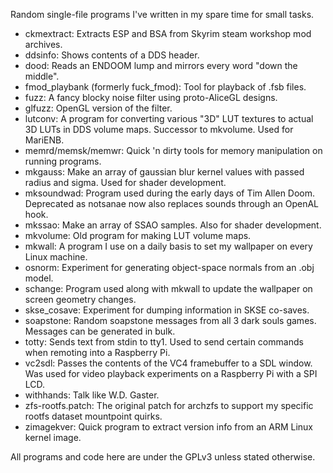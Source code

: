 Random single-file programs I've written in my spare time for small tasks.

* ckmextract: Extracts ESP and BSA from Skyrim steam workshop mod archives.
* ddsinfo: Shows contents of a DDS header.
* dood: Reads an ENDOOM lump and mirrors every word "down the middle".
* fmod\_playbank (formerly fuck\_fmod): Tool for playback of .fsb files.
* fuzz: A fancy blocky noise filter using proto-AliceGL designs.
* glfuzz: OpenGL version of the filter.
* lutconv: A program for converting various "3D" LUT textures to actual 3D LUTs
  in DDS volume maps. Successor to mkvolume. Used for MariENB.
* memrd/memsk/memwr: Quick 'n dirty tools for memory manipulation on running
  programs.
* mkgauss: Make an array of gaussian blur kernel values with passed radius and
  sigma. Used for shader development.
* mksoundwad: Program used during the early days of Tim Allen Doom. Deprecated
  as notsanae now also replaces sounds through an OpenAL hook.
* mkssao: Make an array of SSAO samples. Also for shader development.
* mkvolume: Old program for making LUT volume maps.
* mkwall: A program I use on a daily basis to set my wallpaper on every Linux
  machine.
* osnorm: Experiment for generating object-space normals from an .obj model.
* schange: Program used along with mkwall to update the wallpaper on screen
  geometry changes.
* skse_cosave: Experiment for dumping information in SKSE co-saves.
* soapstone: Random soapstone messages from all 3 dark souls games. Messages
  can be generated in bulk.
* totty: Sends text from stdin to tty1. Used to send certain commands when
  remoting into a Raspberry Pi.
* vc2sdl: Passes the contents of the VC4 framebuffer to a SDL window. Was used
  for video playback experiments on a Raspberry Pi with a SPI LCD.
* withhands: Talk like W.D. Gaster.
* zfs-rootfs.patch: The original patch for archzfs to support my specific
  rootfs dataset mountpoint quirks.
* zimagekver: Quick program to extract version info from an ARM Linux kernel
  image.

All programs and code here are under the GPLv3 unless stated otherwise.
